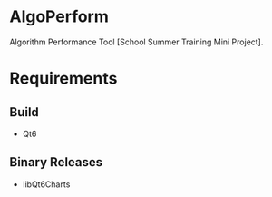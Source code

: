 # AlgoPerform
Algorithm Performance Tool [School Summer Training Mini Project].

# Requirements
## Build
* Qt6

## Binary Releases
* libQt6Charts
